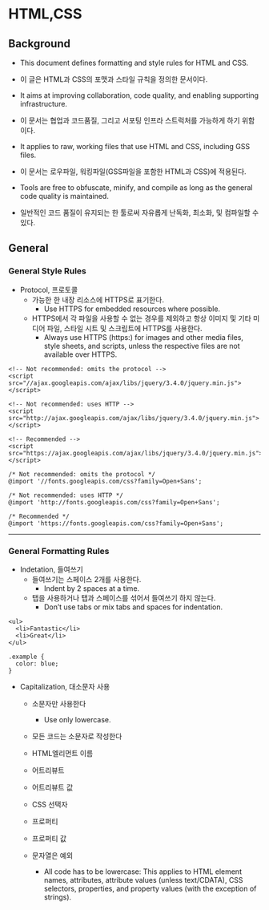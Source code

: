 # HTML,CSS
## Background
 - This document defines formatting and style rules for HTML and CSS.
 - 이 글은 HTML과 CSS의 포맷과 스타일 규칙을 정의한 문서이다.
 
 - It aims at improving collaboration, code quality, and enabling supporting infrastructure.
 - 이 문서는 협업과 코드품질, 그리고 서포팅 인프라 스트럭처를 가능하게 하기 위함이다.
 
 - It applies to raw, working files that use HTML and CSS, including GSS files. 
 - 이 문서는 로우파일, 워킹파일(GSS파일을 포함한 HTML과 CSS)에 적용된다.
 
 - Tools are free to obfuscate, minify, and compile as long as the general code quality is maintained.
 - 일반적인 코드 품질이 유지되는 한 툴로써 자유롭게 난독화, 최소화, 및 컴파일할 수 있다.

## General
 ### General Style Rules
 - Protocol, 프로토콜
   * 가능한 한 내장 리소스에 HTTPS로 표기한다.
     * Use HTTPS for embedded resources where possible.
   * HTTPS에서 각 파일을 사용할 수 없는 경우를 제외하고 항상 이미지 및 기타 미디어 파일, 스타일 시트 및 스크립트에 HTTPS를 사용한다.
     * Always use HTTPS (https:) for images and other media files, style sheets, and scripts, unless the respective files are not available over HTTPS.
    

```
<!-- Not recommended: omits the protocol -->
<script src="//ajax.googleapis.com/ajax/libs/jquery/3.4.0/jquery.min.js"></script>

<!-- Not recommended: uses HTTP -->
<script src="http://ajax.googleapis.com/ajax/libs/jquery/3.4.0/jquery.min.js"></script>

<!-- Recommended -->
<script src="https://ajax.googleapis.com/ajax/libs/jquery/3.4.0/jquery.min.js"></script>
```
```
/* Not recommended: omits the protocol */
@import '//fonts.googleapis.com/css?family=Open+Sans';

/* Not recommended: uses HTTP */
@import 'http://fonts.googleapis.com/css?family=Open+Sans';

/* Recommended */
@import 'https://fonts.googleapis.com/css?family=Open+Sans';
```

***

 ### General Formatting Rules
 - Indetation, 들여쓰기
   - 들여쓰기는 스페이스 2개를 사용한다.
     - Indent by 2 spaces at a time.
   - 탭을 사용하거나 탭과 스페이스를 섞어서 들여쓰기 하지 않는다.
     - Don’t use tabs or mix tabs and spaces for indentation.

```
<ul>
  <li>Fantastic</li>
  <li>Great</li>
</ul>
```
```
.example {
  color: blue;
}
```
- Capitalization, 대소문자 사용
  - 소문자만 사용한다
    - Use only lowercase. 
    
  - 모든 코드는 소문자로 작성한다
  - HTML엘리먼트 이름
  - 어트리뷰트
  - 어트리뷰트 값
  - CSS 선택자
  - 프로퍼티
  - 프로퍼티 값
  - 문자열은 예외
    - All code has to be lowercase: This applies to HTML element names, attributes, attribute values (unless text/CDATA), CSS selectors, properties, and property values (with the exception of strings). 
